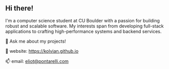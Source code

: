 ## Hi there!
I'm a computer science student at CU Boulder with a passion for building robust and scalable software. My interests span from developing full-stack applications to crafting high-performance systems and backend services.

💬 Ask me about my projects!

🌱 website: https://kolvian.github.io

📫 email: eliot@pontarelli.com
